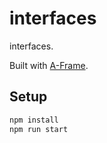 # interfaces

interfaces.

Built with [A-Frame](https://aframe.io).

## Setup

```sh
npm install
npm run start
```
